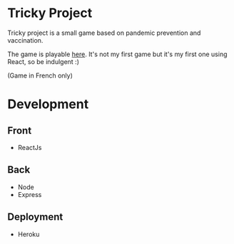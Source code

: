 # Tricky Project

Tricky project is a small game based on pandemic prevention and vaccination.

The game is playable [here](https://tricky-project.herokuapp.com).
It's not my first game but it's my first one using React, so be indulgent :)

(Game in French only)

# Development
## Front
- ReactJs

## Back
- Node
- Express

## Deployment
- Heroku